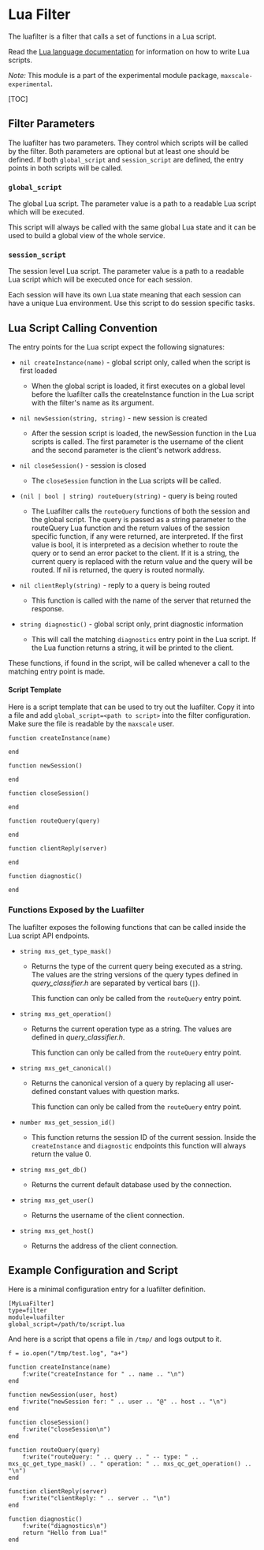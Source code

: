 # Lua Filter

The luafilter is a filter that calls a set of functions in a Lua script.

Read the [Lua language documentation](https://www.lua.org/docs.html) for
information on how to write Lua scripts.

*Note:* This module is a part of the experimental module package,
 `maxscale-experimental`.

[TOC]

## Filter Parameters

The luafilter has two parameters. They control which scripts will be called by
the filter. Both parameters are optional but at least one should be defined. If
both `global_script` and `session_script` are defined, the entry points in both
scripts will be called.

### `global_script`

The global Lua script. The parameter value is a path to a readable Lua script
which will be executed.

This script will always be called with the same global Lua state and it can be
used to build a global view of the whole service.

### `session_script`

The session level Lua script. The parameter value is a path to a readable Lua
script which will be executed once for each session.

Each session will have its own Lua state meaning that each session can have a
unique Lua environment. Use this script to do session specific tasks.

## Lua Script Calling Convention

The entry points for the Lua script expect the following signatures:

  - `nil createInstance(name)` - global script only, called when the script is first loaded

    - When the global script is loaded, it first executes on a global level
      before the luafilter calls the createInstance function in the Lua script
      with the filter's name as its argument.

  - `nil newSession(string, string)` - new session is created

    - After the session script is loaded, the newSession function in the Lua
      scripts is called. The first parameter is the username of the client and
      the second parameter is the client's network address.

  - `nil closeSession()` - session is closed

    - The `closeSession` function in the Lua scripts will be called.

  - `(nil | bool | string) routeQuery(string)` - query is being routed

    - The Luafilter calls the `routeQuery` functions of both the session and the
      global script.  The query is passed as a string parameter to the
      routeQuery Lua function and the return values of the session specific
      function, if any were returned, are interpreted. If the first value is
      bool, it is interpreted as a decision whether to route the query or to
      send an error packet to the client.  If it is a string, the current query
      is replaced with the return value and the query will be routed. If nil is
      returned, the query is routed normally.

  - `nil clientReply(string)` - reply to a query is being routed

    - This function is called with the name of the server that returned the response.

  - `string diagnostic()` - global script only, print diagnostic information

    - This will call the matching `diagnostics` entry point in the Lua script. If
      the Lua function returns a string, it will be printed to the client.

These functions, if found in the script, will be called whenever a call to the
matching entry point is made.

#### Script Template

Here is a script template that can be used to try out the luafilter. Copy it
into a file and add `global_script=<path to script>` into the filter
configuration. Make sure the file is readable by the `maxscale` user.

```
function createInstance(name)

end

function newSession()

end

function closeSession()

end

function routeQuery(query)

end

function clientReply(server)

end

function diagnostic()

end
```

### Functions Exposed by the Luafilter

The luafilter exposes the following functions that can be called inside the Lua
script API endpoints.

- `string mxs_get_type_mask()`

  - Returns the type of the current query being executed as a string. The values
    are the string versions of the query types defined in _query_classifier.h_
    are separated by vertical bars (`|`).

    This function can only be called from the `routeQuery` entry point.

- `string mxs_get_operation()`

  - Returns the current operation type as a string. The values are defined in
    _query_classifier.h_.

    This function can only be called from the `routeQuery` entry point.

- `string mxs_get_canonical()`

  - Returns the canonical version of a query by replacing all user-defined constant values with question marks.

    This function can only be called from the `routeQuery` entry point.

- `number mxs_get_session_id()`

  - This function returns the session ID of the current session. Inside the
    `createInstance` and `diagnostic` endpoints this function will always return
    the value 0.

- `string mxs_get_db()`

  - Returns the current default database used by the connection.

- `string mxs_get_user()`

  - Returns the username of the client connection.

- `string mxs_get_host()`

  - Returns the address of the client connection.

## Example Configuration and Script

Here is a minimal configuration entry for a luafilter definition.

```
[MyLuaFilter]
type=filter
module=luafilter
global_script=/path/to/script.lua
```

And here is a script that opens a file in `/tmp/` and logs output to it.

```
f = io.open("/tmp/test.log", "a+")

function createInstance(name)
    f:write("createInstance for " .. name .. "\n")
end

function newSession(user, host)
    f:write("newSession for: " .. user .. "@" .. host .. "\n")
end

function closeSession()
    f:write("closeSession\n")
end

function routeQuery(query)
    f:write("routeQuery: " .. query .. " -- type: " .. mxs_qc_get_type_mask() .. " operation: " .. mxs_qc_get_operation() .. "\n")
end

function clientReply(server)
    f:write("clientReply: " .. server .. "\n")
end

function diagnostic()
    f:write("diagnostics\n")
    return "Hello from Lua!"
end

```
